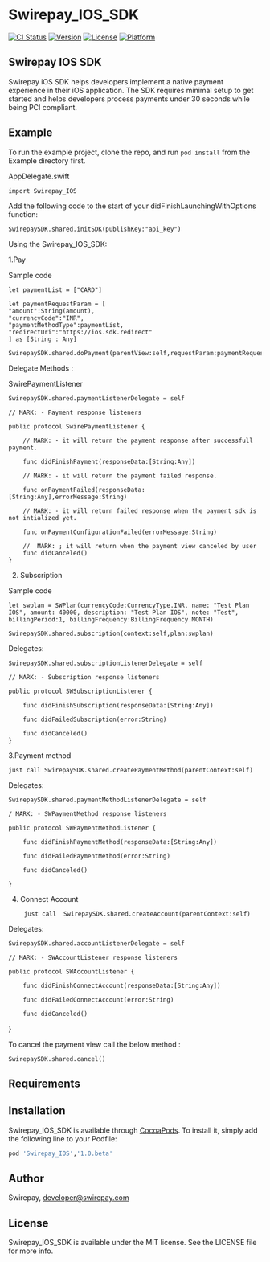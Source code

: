 # Swirepay_IOS_SDK

[![CI Status](https://img.shields.io/travis/swirepay/Swirepay_IOS_SDK.svg?style=flat)](https://travis-ci.org/swirepay/Swirepay_IOS_SDK)
[![Version](https://img.shields.io/cocoapods/v/Swirepay_IOS_SDK.svg?style=flat)](https://cocoapods.org/pods/Swirepay_IOS_SDK)
[![License](https://img.shields.io/cocoapods/l/Swirepay_IOS_SDK.svg?style=flat)](https://cocoapods.org/pods/Swirepay_IOS_SDK)
[![Platform](https://img.shields.io/cocoapods/p/Swirepay_IOS_SDK.svg?style=flat)](https://cocoapods.org/pods/Swirepay_IOS_SDK)

## Swirepay IOS SDK

Swirepay iOS SDK helps developers implement a native payment experience in their iOS application. The SDK requires minimal setup to get started and helps developers process payments under 30 seconds while being PCI compliant.

## Example

To run the example project, clone the repo, and run `pod install` from the Example directory first.

AppDelegate.swift

    import Swirepay_IOS

Add the following code to the start of your didFinishLaunchingWithOptions function:

    SwirepaySDK.shared.initSDK(publishKey:"api_key")

Using the Swirepay_IOS_SDK:

1.Pay

Sample code

    let paymentList = ["CARD"]

    let paymentRequestParam = [
    "amount":String(amount),
    "currencyCode":"INR",
    "paymentMethodType":paymentList,
    "redirectUri":"https://ios.sdk.redirect"
    ] as [String : Any]
    
    SwirepaySDK.shared.doPayment(parentView:self,requestParam:paymentRequestParam)
    
Delegate Methods :


SwirePaymentListener
   
    SwirepaySDK.shared.paymentListenerDelegate = self
    
    // MARK: - Payment response listeners

    public protocol SwirePaymentListener {
        
        // MARK: - it will return the payment response after successfull payment.
        
        func didFinishPayment(responseData:[String:Any])
        
        // MARK: - it will return the payment failed response.

        func onPaymentFailed(responseData:[String:Any],errorMessage:String)
        
        // MARK: - it will return failed response when the payment sdk is not intialized yet.

        func onPaymentConfigurationFailed(errorMessage:String)
        
        //  MARK: ; it will return when the payment view canceled by user
        func didCanceled()
    }
    

2. Subscription

Sample code

    let swplan = SWPlan(currencyCode:CurrencyType.INR, name: "Test Plan IOS", amount: 40000, description: "Test Plan IOS", note: "Test", billingPeriod:1, billingFrequency:BillingFrequency.MONTH)

    SwirepaySDK.shared.subscription(context:self,plan:swplan)

Delegates:

    SwirepaySDK.shared.subscriptionListenerDelegate = self
    
    // MARK: - Subscription response listeners

    public protocol SWSubscriptionListener {
        
        func didFinishSubscription(responseData:[String:Any])
        
        func didFailedSubscription(error:String)
        
        func didCanceled()
    }
    
3.Payment method

    just call SwirepaySDK.shared.createPaymentMethod(parentContext:self)

Delegates:

    SwirepaySDK.shared.paymentMethodListenerDelegate = self

    / MARK: - SWPaymentMethod response listeners

    public protocol SWPaymentMethodListener {
        
        func didFinishPaymentMethod(responseData:[String:Any])
        
        func didFailedPaymentMethod(error:String)
        
        func didCanceled()

    }
    
4. Connect Account 

        just call  SwirepaySDK.shared.createAccount(parentContext:self)
        
Delegates:

    SwirepaySDK.shared.accountListenerDelegate = self

    // MARK: - SWAccountListener response listeners

    public protocol SWAccountListener {
        
        func didFinishConnectAccount(responseData:[String:Any])
        
        func didFailedConnectAccount(error:String)
        
        func didCanceled()
}

To cancel the payment view call the below method :

    SwirepaySDK.shared.cancel()








    
    






## Requirements

## Installation

Swirepay_IOS_SDK is available through [CocoaPods](https://cocoapods.org). To install
it, simply add the following line to your Podfile:

```ruby
pod 'Swirepay_IOS','1.0.beta'
```

## Author

Swirepay, developer@swirepay.com

## License

Swirepay_IOS_SDK is available under the MIT license. See the LICENSE file for more info.
